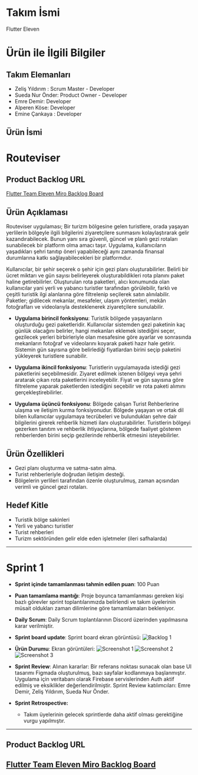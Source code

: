 # **Takım İsmi**

Flutter Eleven

# Ürün ile İlgili Bilgiler

## Takım Elemanları
- Zeliş Yıldırım : Scrum Master - Developer
- Sueda Nur Önder: Product Owner - Developer
- Emre Demir: Developer
- Alperen Köse: Developer
- Emine Çankaya : Developer
## Ürün İsmi

# Routeviser

## Product Backlog URL

[Flutter Team Eleven Miro Backlog Board](https://miro.com/app/board/uXjVM9sDRfM=/)

## Ürün Açıklaması

Routeviser uygulaması; Bir turizm bölgesine gelen turistlere, orada yaşayan yerlilerin bölgeyle ilgili bilgilerini ziyaretçilere sunmasını kolaylaştırarak gelir kazandırabilecek. Bunun yanı sıra güvenli, güncel ve planlı gezi rotaları sunabilecek bir platform olma amacı taşır. Uygulama, kullanıcıların yaşadıkları şehri tanıtıp öneri yapabileceği aynı zamanda finansal durumlarına katkı sağlayabilecekleri bir platformdur.

Kullanıcılar, bir şehir seçerek o şehir için gezi planı oluşturabilirler. Belirli bir ücret miktarı ve gün sayısı belirleyerek oluşturabildikleri rota planını paket haline getirebilirler. Oluşturulan rota paketleri, alıcı konumunda olan kullanıcılar yani yerli ve yabancı turistler tarafından görülebilir, farklı ve çeşitli turistik ilgi alanlarına göre filtrelenip seçilerek satın alınılabilir. Paketler; gidilecek mekanlar, mesafeler, ulaşım yöntemleri, mekân fotoğrafları ve videolarıyla desteklenerek ziyaretçilere sunulabilir.

- **Uygulama birincil fonksiyonu**: Turistik bölgede yaşayanların oluşturduğu gezi paketleridir. Kullanıcılar sistemden gezi paketinin kaç günlük olacağını belirler, hangi mekanları eklemek istediğini seçer, gezilecek yerleri birbirleriyle olan mesafesine göre ayarlar ve sonrasında mekanların fotoğraf ve videolarını koyarak paketi hazır hale getirir. Sistemin gün sayısına göre belirlediği fiyatlardan birini seçip paketini yükleyerek turistlere sunabilir.

- **Uygulama ikincil fonksiyonu**: Turistlerin uygulamayada istediği gezi paketlerini seçebilmesidir. Ziyaret edilmek istenen bölgeyi veya şehri aratarak çıkan rota paketlerini inceleyebilir. Fiyat ve gün sayısına göre filtreleme yaparak paketlerden istediğini seçebilir ve rota paketi alımını gerçekleştirebilirler.

- **Uygulama üçüncü fonksiyonu**: Bölgede çalışan Turist Rehberlerine ulaşma ve iletişim kurma fonksiyonudur. Bölgede yaşayan ve ortak dil bilen kullanıcılar uygulamaya tecrübeleri ve bulundukları şehre dair bilgilerini girerek rehberlik hizmeti ilanı oluşturabilirler. Turistlerin bölgeyi gezerken tanıtım ve rehberlik ihtiyaçlarına, bölgede faaliyet gösteren rehberlerden birini seçip gezilerinde rehberlik etmesini isteyebilirler.

## Ürün Özellikleri

- Gezi planı oluşturma ve satma-satın alma. 
- Turist rehberleriyle doğrudan iletişim desteği.
- Bölgelerin yerlileri tarafından özenle oluşturulmuş, zaman açısından verimli ve güncel gezi rotaları.

## Hedef Kitle

- Turistik bölge sakinleri
- Yerli ve yabancı turistler
- Turist rehberleri
- Turizm sektöründen gelir elde eden işletmeler (ileri safhalarda)

---

# Sprint 1

- **Sprint içinde tamamlanması tahmin edilen puan**: 100 Puan

- **Puan tamamlama mantığı**: Proje boyunca tamamlanması gereken kişi bazlı görevler sprint toplantılarımızda belirlendi ve takım üyelerinin müsait oldukları zaman dilimlerine göre tamamlamaları bekleniyor.

- **Daily Scrum**: Daily Scrum toplantılarının Discord üzerinden yapılmasına karar verilmiştir. 

- **Sprint board update**: Sprint board ekran görüntüsü: 
  ![Backlog 1](https://github.com/itsdemiremre/GoogleOUA-F11-Bootcamp2023/blob/main/ProjectManagement/Sprint1Documents/backlog1.png)

- **Ürün Durumu**: Ekran görüntüleri:
  ![Screenshot 1](https://github.com/itsdemiremre/GoogleOUA-F11-Bootcamp2023/blob/main/ProjectManagement/Sprint1Documents/product1.png)
  ![Screenshot 2](https://github.com/itsdemiremre/GoogleOUA-F11-Bootcamp2023/blob/main/ProjectManagement/Sprint1Documents/product2.png)
  ![Screenshot 3](https://github.com/itsdemiremre/GoogleOUA-F11-Bootcamp2023/blob/main/ProjectManagement/Sprint1Documents/product3.png)
  
- **Sprint Review**: 
Alınan kararlar: Bir referans noktası sunacak olan base UI tasarımı Figmada oluşturulmuş, bazı sayfalar kodlanmaya başlanmıştır. Uygulama için veritabanı olarak Firebase servislerinden Auth aktif edilmiş ve eksiklikler değerlendirilmiştir. Sprint Review katılımcıları: Emre Demir, Zeliş Yıldırım, Sueda Nur Önder.

- **Sprint Retrospective:**
  - Takım üyelerinin gelecek sprintlerde daha aktif olması gerektiğine vurgu yapılmıştır.

---

## Product Backlog URL
[Flutter Team Eleven Miro Backlog Board](https://miro.com/app/board/uXjVM9sDRfM=/)
---
